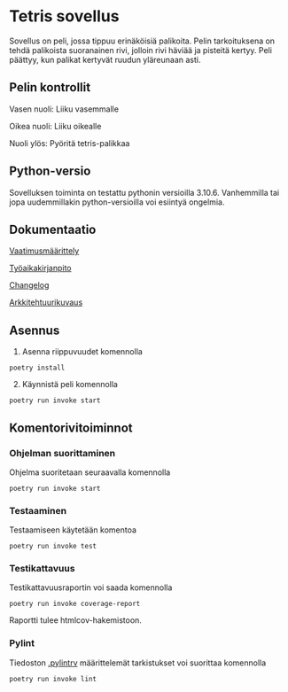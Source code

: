 # Tetris sovellus

Sovellus on peli, jossa tippuu erinäköisiä palikoita. Pelin tarkoituksena on tehdä palikoista suoranainen rivi, jolloin rivi häviää ja pisteitä kertyy. Peli päättyy, kun palikat kertyvät ruudun yläreunaan asti.

## Pelin kontrollit

Vasen nuoli: Liiku vasemmalle

Oikea nuoli: Liiku oikealle

Nuoli ylös: Pyöritä tetris-palikkaa

## Python-versio
Sovelluksen toiminta on testattu pythonin versioilla 3.10.6. Vanhemmilla tai jopa uudemmillakin python-versioilla voi esiintyä ongelmia.

## Dokumentaatio

[Vaatimusmäärittely](https://github.com/mseppi/ot-harjoitustyo/blob/main/dokumentaatio/vaatimusmaarittely.md)

[Työaikakirjanpito](https://github.com/mseppi/ot-harjoitustyo/blob/main/dokumentaatio/tyoaikakirjanpito.md)

[Changelog](https://github.com/mseppi/ot-harjoitustyo/blob/main/dokumentaatio/changelog.md)

[Arkkitehtuurikuvaus](https://github.com/mseppi/ot-harjoitustyo/blob/main/dokumentaatio/arkkitehtuuri.md)

## Asennus

1. Asenna riippuvuudet komennolla

```
poetry install
```

2. Käynnistä peli komennolla

```
poetry run invoke start
```

## Komentorivitoiminnot

### Ohjelman suorittaminen

Ohjelma suoritetaan seuraavalla komennolla

```
poetry run invoke start
```

### Testaaminen

Testaamiseen käytetään komentoa

```
poetry run invoke test
```

### Testikattavuus

Testikattavuusraportin voi saada komennolla

```
poetry run invoke coverage-report
```

Raportti tulee htmlcov-hakemistoon.

### Pylint

Tiedoston [.pylintrv](https://github.com/mseppi/ot-harjoitustyo/blob/main/.pylintrc) määrittelemät tarkistukset voi suorittaa komennolla

```
poetry run invoke lint
```
